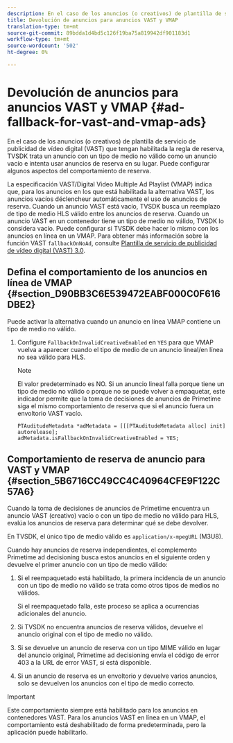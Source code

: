 ```yaml
---
description: En el caso de los anuncios (o creativos) de plantilla de servicio de publicidad de vídeo digital (VAST) que tengan habilitada la regla de reserva, TVSDK trata un anuncio con un tipo de medio no válido como un anuncio vacío e intenta usar anuncios de reserva en su lugar. Puede configurar algunos aspectos del comportamiento de reserva.
title: Devolución de anuncios para anuncios VAST y VMAP
translation-type: tm+mt
source-git-commit: 89bdda1d4bd5c126f19ba75a819942df901183d1
workflow-type: tm+mt
source-wordcount: '502'
ht-degree: 0%

---
```



# Devolución de anuncios para anuncios VAST y VMAP {#ad-fallback-for-vast-and-vmap-ads}

En el caso de los anuncios (o creativos) de plantilla de servicio de publicidad de vídeo digital (VAST) que tengan habilitada la regla de reserva, TVSDK trata un anuncio con un tipo de medio no válido como un anuncio vacío e intenta usar anuncios de reserva en su lugar. Puede configurar algunos aspectos del comportamiento de reserva.

La especificación VAST/Digital Video Multiple Ad Playlist (VMAP) indica que, para los anuncios en los que está habilitada la alternativa VAST, los anuncios vacíos déclencheur automáticamente el uso de anuncios de reserva. Cuando un anuncio VAST está vacío, TVSDK busca un reemplazo de tipo de medio HLS válido entre los anuncios de reserva. Cuando un anuncio VAST en un contenedor tiene un tipo de medio no válido, TVSDK lo considera vacío. Puede configurar si TVSDK debe hacer lo mismo con los anuncios en línea en un VMAP. Para obtener más información sobre la función VAST `fallbackOnNoAd`, consulte [Plantilla de servicio de publicidad de vídeo digital (VAST) 3.0](https://www.iab.net/guidelines/508676/digitalvideo/vsuite/vast).

## Defina el comportamiento de los anuncios en línea de VMAP {#section_D90BB3C6E539472EABF000C0F616DBE2}

Puede activar la alternativa cuando un anuncio en línea VMAP contiene un tipo de medio no válido.

1. Configure `FallbackOnInvalidCreativeEnabled` en `YES` para que VMAP vuelva a aparecer cuando el tipo de medio de un anuncio lineal/en línea no sea válido para HLS.

   >[!NOTE]
   >
   >El valor predeterminado es NO. Si un anuncio lineal falla porque tiene un tipo de medio no válido o porque no se puede volver a empaquetar, este indicador permite que la toma de decisiones de anuncios de Primetime siga el mismo comportamiento de reserva que si el anuncio fuera un envoltorio VAST vacío.

   ```
   PTAuditudeMetadata *adMetadata = [[[PTAuditudeMetadata alloc] init] autorelease]; 
   adMetadata.isFallbackOnInvalidCreativeEnabled = YES;
   ```

## Comportamiento de reserva de anuncio para VAST y VMAP {#section_5B6716CC49CC4C40964CFE9F122C57A6}

Cuando la toma de decisiones de anuncios de Primetime encuentra un anuncio VAST (creativo) vacío o con un tipo de medio no válido para HLS, evalúa los anuncios de reserva para determinar qué se debe devolver.

En TVSDK, el único tipo de medio válido es `application/x-mpegURL` (M3U8).

Cuando hay anuncios de reserva independientes, el complemento Primetime ad decisioning busca estos anuncios en el siguiente orden y devuelve el primer anuncio con un tipo de medio válido:

1. Si el reempaquetado está habilitado, la primera incidencia de un anuncio con un tipo de medio no válido se trata como otros tipos de medios no válidos.

   Si el reempaquetado falla, este proceso se aplica a ocurrencias adicionales del anuncio.
1. Si TVSDK no encuentra anuncios de reserva válidos, devuelve el anuncio original con el tipo de medio no válido.
1. Si se devuelve un anuncio de reserva con un tipo MIME válido en lugar del anuncio original, Primetime ad decisioning envía el código de error 403 a la URL de error VAST, si está disponible.
1. Si un anuncio de reserva es un envoltorio y devuelve varios anuncios, solo se devuelven los anuncios con el tipo de medio correcto.

>[!IMPORTANT]
>
>Este comportamiento siempre está habilitado para los anuncios en contenedores VAST. Para los anuncios VAST en línea en un VMAP, el comportamiento está deshabilitado de forma predeterminada, pero la aplicación puede habilitarlo.

